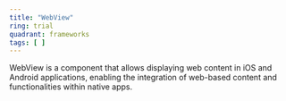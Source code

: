 ```yaml
---
title: "WebView"
ring: trial
quadrant: frameworks
tags: [ ]
---
```


WebView is a component that allows displaying web content in iOS and Android applications, enabling the integration of
web-based content and functionalities within native apps.